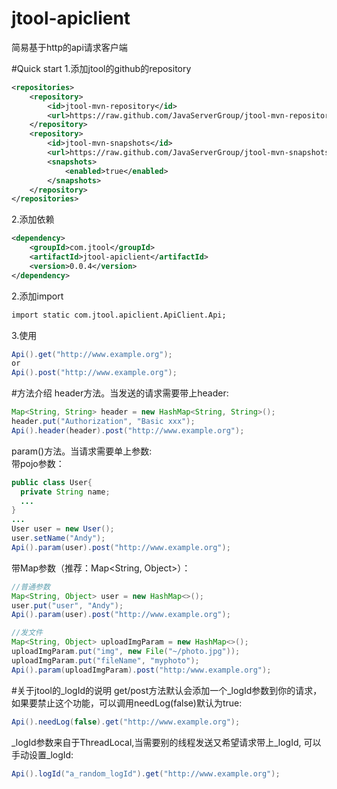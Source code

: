 # jtool-apiclient
简易基于http的api请求客户端   

#Quick start
1.添加jtool的github的repository
```xml
<repositories>
    <repository>
        <id>jtool-mvn-repository</id>
        <url>https://raw.github.com/JavaServerGroup/jtool-mvn-repository/master/releases</url>
    </repository>
    <repository>
        <id>jtool-mvn-snapshots</id>
        <url>https://raw.github.com/JavaServerGroup/jtool-mvn-snapshots/master/snapshots</url>
        <snapshots>
            <enabled>true</enabled>
        </snapshots>
    </repository>
</repositories>
```
2.添加依赖
```xml
<dependency>
    <groupId>com.jtool</groupId>
    <artifactId>jtool-apiclient</artifactId>
    <version>0.0.4</version>
</dependency>
```
2.添加import
```xml
import static com.jtool.apiclient.ApiClient.Api;
```
3.使用
```java
Api().get("http://www.example.org");
or
Api().post("http://www.example.org");
```
#方法介绍
header方法。当发送的请求需要带上header:
```java
Map<String, String> header = new HashMap<String, String>();
header.put("Authorization", "Basic xxx");
Api().header(header).post("http://www.example.org");
```
param()方法。当请求需要单上参数:   
带pojo参数：
```java
public class User{
  private String name;
  ...
}
...
User user = new User();
user.setName("Andy");
Api().param(user).post("http://www.example.org");
```
带Map参数（推荐：Map<String, Object>）：
```java
//普通参数
Map<String, Object> user = new HashMap<>();
user.put("user", "Andy");
Api().param(user).post("http://www.example.org");
```
```java
//发文件
Map<String, Object> uploadImgParam = new HashMap<>();
uploadImgParam.put("img", new File("~/photo.jpg"));
uploadImgParam.put("fileName", "myphoto");
Api().param(uploadImgParam).post("http:/www.example.org");
```
#关于jtool的_logId的说明
get/post方法默认会添加一个_logId参数到你的请求，如果要禁止这个功能，可以调用needLog(false)默认为true:
```java
Api().needLog(false).get("http://www.example.org");
```
_logId参数来自于ThreadLocal,当需要别的线程发送又希望请求带上_logId, 可以手动设置_logId:
```java
Api().logId("a_random_logId").get("http://www.example.org");
```

